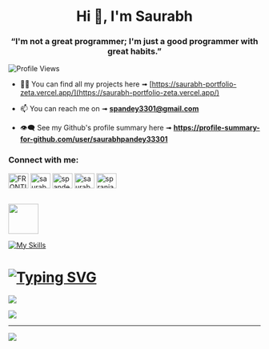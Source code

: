 <h1 align="center">Hi 👋, I'm Saurabh</h1>
<h3 align="center">“I'm not a great programmer; I'm just a good programmer with great habits.”</h3>

![Profile Views](https://komarev.com/ghpvc/?username=saurabhpandey33301&label=Profile%20views&color=0e75b6&style=flat)

- 👨‍💻 You can find all my projects here ➟ [https://saurabh-portfolio-zeta.vercel.app/](https://saurabh-portfolio-zeta.vercel.app/)

- 📫 You can reach me on  ➟ **spandey3301@gmail.com**

- 👁️‍🗨️ See my Github's profile summary here ➟ **https://profile-summary-for-github.com/user/saurabhpandey33301**

<!-- - 📄 Know about my experiences [https://drive.google.com/file/d/1DiBn4lUKVqXh0Yyt14sx4S-p11BXwD4n/view?usp=sharing](https://drive.google.com/file/d/1DiBn4lUKVqXh0Yyt14sx4S-p11BXwD4n/view?usp=sharing) -->

<h3 align="left">Connect with me:</h3>
<p align="left">
<a href="https://x.com/FRONTIER3301" target="blank"><img align="center" src="https://img.shields.io/badge/X-000000?style=for-the-badge&logo=x&logoColor=white" alt="FRONTIER3301" height="30" width="40" /></a>
<a href="https://www.linkedin.com/in/saurabh3301/" target="blank"><img align="center" src="https://raw.githubusercontent.com/rahuldkjain/github-profile-readme-generator/master/src/images/icons/Social/linked-in-alt.svg" alt="saurabh3301" height="30" width="40" /></a>
<a href="https://www.codechef.com/users/spandey3301" target="blank"><img align="center" src="https://cdn.jsdelivr.net/npm/simple-icons@3.1.0/icons/codechef.svg" alt="spandey3301" height="30" width="40" /></a>
<a href="https://leetcode.com/u/saurabh3301/" target="blank"><img align="center" src="https://raw.githubusercontent.com/rahuldkjain/github-profile-readme-generator/master/src/images/icons/Social/leet-code.svg" alt="saurabh3301" height="30" width="40" /></a>
<a href="https://www.geeksforgeeks.org/user/spandey3301/" target="blank"><img align="center" src="https://raw.githubusercontent.com/rahuldkjain/github-profile-readme-generator/master/src/images/icons/Social/geeks-for-geeks.svg" alt="spranjal_3301" height="30" width="40" /></a>
</p>
<br>

<!--## [![Typing SVG](https://readme-typing-svg.demolab.com?font=Fira+Code&weight=800&size=35&duration=4000&pause=100&vCenter=true&width=435&height=40&lines=%F0%9F%92%BB+My+Tech+Stack:)](https://git.io/typing-svg)-->

<img src="https://user-images.githubusercontent.com/74038190/212284087-bbe7e430-757e-4901-90bf-4cd2ce3e1852.gif" width="60">


[![My Skills](https://skillicons.dev/icons?i=python,cpp,ts,js,tailwind,react,nextjs,nodejs,express,bun,pnpm,prisma,mysql,mongodb,redis,postgres,supabase,firebase,docker,gcp,aws,nginx,git,linux,vercel&theme=dark)](https://skillicons.dev)

# [![Typing SVG](https://readme-typing-svg.demolab.com?font=Fira+Code&weight=800&size=35&duration=4000&pause=100&color=34F74C&vCenter=true&width=435&height=40&lines=+%F0%9F%93%8A+My+GitHub+Stats%3A)](https://git.io/typing-svg)
<!-- ![](https://github-readme-streak-stats.herokuapp.com/?user=spranjal3301&theme=holi&hide_border=false)<br/> -->
![](https://github-readme-stats.vercel.app/api/top-langs/?username=saurabhpandey33301&theme=holi&hide_border=false&include_all_commits=true&count_private=false&layout=compact)

![](https://github-profile-trophy.vercel.app/?username=saurabhpandey33301&theme=radical&no-frame=false&no-bg=true&margin-w=4)

---
[![](https://visitcount.itsvg.in/api?id=saurabhpandey33301&icon=0&color=0)](https://visitcount.itsvg.in)







